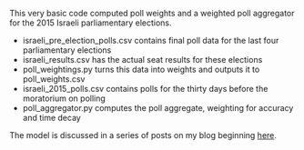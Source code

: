 This very basic code computed poll weights and a weighted poll aggregator for the 2015 Israeli parliamentary elections. 

- israeli_pre_election_polls.csv contains final poll data for the last four parliamentary elections
- israeli_results.csv has the actual seat results for these elections
- poll_weightings.py turns this data into weights and outputs it to poll_weights.csv
- israeli_2015_polls.csv contains polls for the thirty days before the moratorium on polling
- poll_aggregator.py computes the poll aggregate, weighting for accuracy and time decay

The model is discussed in a series of posts on my blog beginning [here](http://www.clintonboys.com/israel-poll-aggregator-1/). 
